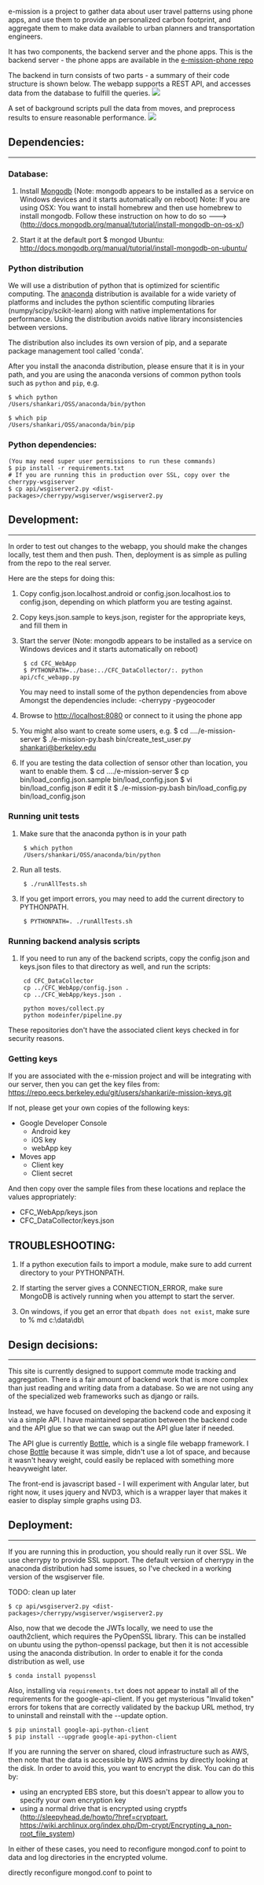 e-mission is a project to gather data about user travel patterns using phone
apps, and use them to provide an personalized carbon footprint, and aggregate
them to make data available to urban planners and transportation engineers.

It has two components, the backend server and the phone apps. This is the
backend server - the phone apps are available in the [e-mission-phone repo](https://github.com/amplab/e-mission-phone)

The backend in turn consists of two parts - a summary of their code structure is shown below.
The webapp supports a REST API, and accesses data from the database to fulfill
the queries.
![][CFC_WebApp_Structure]

A set of background scripts pull the data from moves, and preprocess results to
ensure reasonable performance.
![][CFC_DataCollector_Structure]

## Dependencies: ##
-------------------

### Database: ###
1. Install [Mongodb](http://www.mongodb.org/) (Note: mongodb appears to be installed as a service on Windows devices and it starts automatically on reboot)
Note: If you are using OSX: You want to install homebrew and then use homebrew to install mongodb. Follow these instruction on how to do so ---> (http://docs.mongodb.org/manual/tutorial/install-mongodb-on-os-x/)

2. Start it at the default port
    $ mongod
Ubuntu: http://docs.mongodb.org/manual/tutorial/install-mongodb-on-ubuntu/

### Python distribution ###
We will use a distribution of python that is optimized for scientific
computing. The [anaconda](https://store.continuum.io/cshop/anaconda/)
distribution is available for a wide variety of platforms and includes the
python scientific computing libraries (numpy/scipy/scikit-learn) along with
native implementations for performance. Using the distribution avoids native
library inconsistencies between versions.

The distribution also includes its own version of pip, and a separate package
management tool called 'conda'.

After you install the anaconda distribution, please ensure that it is in your
path, and you are using the anaconda versions of common python tools such as
`python` and `pip`, e.g.

    $ which python
    /Users/shankari/OSS/anaconda/bin/python

    $ which pip
    /Users/shankari/OSS/anaconda/bin/pip

### Python dependencies: ###

    (You may need super user permissions to run these commands)
    $ pip install -r requirements.txt 
    # If you are running this in production over SSL, copy over the cherrypy-wsgiserver
    $ cp api/wsgiserver2.py <dist-packages>/cherrypy/wsgiserver/wsgiserver2.py

## Development: ##
-------------------
In order to test out changes to the webapp, you should make the changes
locally, test them and then push. Then, deployment is as simple as pulling from
the repo to the real server.

Here are the steps for doing this:

1. Copy config.json.localhost.android or config.json.localhost.ios to
config.json, depending on which platform you are testing against.

1. Copy keys.json.sample to keys.json, register for the appropriate keys, and
fill them in

1. Start the server (Note: mongodb appears to be installed as a service on Windows devices and it starts automatically on reboot)

        $ cd CFC_WebApp
        $ PYTHONPATH=../base:../CFC_DataCollector/:. python api/cfc_webapp.py

   You may need to install some of the python dependencies from above
   Amongst the dependencies include:
   -cherrypy
   -pygeocoder

1. Browse to 
[http://localhost:8080](http://localhost:8080)
or connect to it using the phone app

1. You might also want to create some users, e.g.
        $ cd ..../e-mission-server
        $ ./e-mission-py.bash bin/create_test_user.py shankari@berkeley.edu

1. If you are testing the data collection of sensor other than location, you
want to enable them.
        $ cd ..../e-mission-server
        $ cp bin/load_config.json.sample bin/load_config.json
        $ vi bin/load_config.json # edit it
        $ ./e-mission-py.bash bin/load_config.py bin/load_config.json

### Running unit tests ###

1. Make sure that the anaconda python is in your path

        $ which python
        /Users/shankari/OSS/anaconda/bin/python

1. Run all tests.

        $ ./runAllTests.sh

1. If you get import errors, you may need to add the current
directory to PYTHONPATH.

        $ PYTHONPATH=. ./runAllTests.sh

### Running backend analysis scripts ###

1. If you need to run any of the backend scripts, copy the config.json and
keys.json files to that directory as well, and run the scripts:

        cd CFC_DataCollector
        cp ../CFC_WebApp/config.json .
        cp ../CFC_WebApp/keys.json .

        python moves/collect.py
        python modeinfer/pipeline.py
   
These repositories don't have the associated client keys checked in for
security reasons.

### Getting keys ###

If you are associated with the e-mission project and will be integrating with
our server, then you can get the key files from:
https://repo.eecs.berkeley.edu/git/users/shankari/e-mission-keys.git

If not, please get your own copies of the following keys:

* Google Developer Console
  - Android key
  - iOS key
  - webApp key
* Moves app
  - Client key
  - Client secret

And then copy over the sample files from these locations and replace the values appropriately:

* CFC\_WebApp/keys.json
* CFC\_DataCollector/keys.json

## TROUBLESHOOTING: ##

1. If a python execution fails to import a module, make sure to add current
directory to your PYTHONPATH.

1. If starting the server gives a CONNECTION\_ERROR, make sure MongoDB is
actively running when you attempt to start the server.

1. On windows, if you get an error that `dbpath does not exist`, make sure to 
    % md c:\data\db\ 

## Design decisions: ##
----------
This site is currently designed to support commute mode tracking and
aggregation. There is a fair amount of backend work that is more complex than
just reading and writing data from a database. So we are not using any of the
specialized web frameworks such as django or rails.

Instead, we have focused on developing the backend code and exposing it via a
simple API. I have maintained separation between the backend code and the API
glue so that we can swap out the API glue later if needed.

The API glue is currently [Bottle](http://bottlepy.org/docs/dev/index.html), which is a single file webapp framework. I
chose [Bottle](http://bottlepy.org/docs/dev/index.html) because it was simple, didn't use a lot of space, and because it
wasn't heavy weight, could easily be replaced with something more heavyweight
later.

The front-end is javascript based - I will experiment with Angular later, but
right now, it uses jquery and NVD3, which is a wrapper layer that makes it
easier to display simple graphs using D3.


## Deployment: ##
----------
If you are running this in production, you should really run it over SSL.  We
use cherrypy to provide SSL support. The default version of cherrypy in the
anaconda distribution had some issues, so I've checked in a working version
of the wsgiserver file.

TODO: clean up later

    $ cp api/wsgiserver2.py <dist-packages>/cherrypy/wsgiserver/wsgiserver2.py

Also, now that we decode the JWTs locally, we need to use the oauth2client,
which requires the PyOpenSSL library. This can be installed on ubuntu using the
python-openssl package, but then it is not accessible using the anaconda
distribution. In order to enable it for the conda distribution as well, use

    $ conda install pyopenssl

Also, installing via `requirements.txt` does not appear to install all of the
requirements for the google-api-client. If you get mysterious "Invalid token"
errors for tokens that are correctly validated by the backup URL method, try to
uninstall and reinstall with the --update option.

    $ pip uninstall google-api-python-client
    $ pip install --upgrade google-api-python-client

If you are running the server on shared, cloud infrastructure such as AWS, then
note that the data is accessible by AWS admins by directly looking at the disk.
In order to avoid this, you want to encrypt the disk. You can do this by:
- using an encrypted EBS store, but this doesn't appear to allow you to specify
  your own encryption key
- using a normal drive that is encrypted using cryptfs (http://sleepyhead.de/howto/?href=cryptpart, https://wiki.archlinux.org/index.php/Dm-crypt/Encrypting_a_non-root_file_system)

In either of these cases, you need to reconfigure mongod.conf to point to data
and log directories in the encrypted volume.

directly
reconfigure mongod.conf to point to 

[CFC_WebApp_Structure]: https://raw.github.com/amplab/e-mission-server/master/figs/CFC_WebApp_Structure.png
[CFC_DataCollector_Structure]: https://raw.github.com/amplab/e-mission-server/master/figs/CFC_DataCollector_Structure.png
